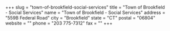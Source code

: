 +++
slug = "town-of-brookfield-social-services"
title = "Town of Brookfield - Social Services"
name = "Town of Brookfield - Social Services"
address = "559B Federal Road"
city = "Brookfield"
state = "CT"
postal = "06804"
website = ""
phone = "203 775-7312"
fax = ""
+++
